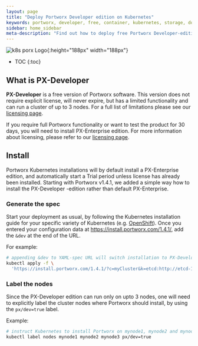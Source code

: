 ```yaml
---
layout: page
title: "Deploy Portworx Developer edition on Kubernetes"
keywords: portworx, developer, free, container, kubernetes, storage, docker, k8s, pv, persistent disk
sidebar: home_sidebar
meta-description: "Find out how to deploy free Portworx Developer-edition on Kubernetes."
---
```


![k8s porx Logo](/images/k8s-porx.png){:height="188px" width="188px"}

* TOC
{:toc}

## What is PX-Developer

**PX-Developer** is a free version of Portworx software.
This version does not require explicit license, will never expire, but has a limited functionality and can run a cluster of up to 3 nodes.
For a full list of limitations please see our [licensing page](/getting-started/px-licensing.html#px-developer-license).

If you require full Portworx functionality or want to test the product for 30 days, you will need to install PX-Enterprise edition.
For more information about licensing, please refer to our [licensing page](/getting-started/px-licensing.html).


## Install

Portworx Kubernetes installations will by default install a PX-Enterprise edition, and automatically start a Trial period unless license has already been installed.
Starting with Portworx v1.4.1, we added a simple way how to install the PX-Developer -edition rather than default PX-Enterprise.

### Generate the spec

Start your deployment as usual, by following the Kubernetes installation guide for your specific variety of Kubernetes (e.g. [OpenShift](openshift-install.html)).
Once you entered your configuration data at https://install.portworx.com/1.4.1/, add the `&dev` at the end of the URL.

For example:

```bash
# appending &dev to YAML-spec URL will switch installation to PX-Developer edition
kubectl apply -f \
  'https://install.portworx.com/1.4.1/?c=myCluster&k=etcd:http://etcd-1.acme.net:2379&kbver=1.11.0&dev'
```

### Label the nodes

Since the PX-Developer edition can run only on upto 3 nodes, one will need to explicitly label the cluster nodes where Portworx should
install, by using the `px/dev=true` label.

Example:

```bash
# instruct Kubernetes to install Portworx on mynode1, mynode2 and mynode3 cluster nodes
kubectl label nodes mynode1 mynode2 mynode3 px/dev=true
```

